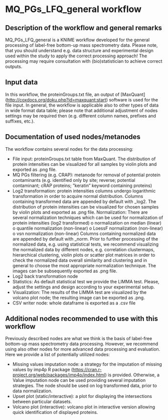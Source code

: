 # MQ_PGs_LFQ_general workflow

## Description of the workflow and general remarks
MQ_PGs_LFQ_general is a KNIME workflow developed for the general processing of label-free bottom-up mass spectrometry data.
Please note, that you should understand e.g. data structure and experimental design used within the study to apply the correct processing approach! The processing may require consultation with (bio)statistician to achieve correct outputs.


## Input data
In this workflow, the proteinGroups.txt file, an output of [MaxQuant] (http://coxdocs.org/doku.php?id=maxquant:start) software  is used for the file input. 
In general, the workflow is applicable also to other types of data in wide format data table; please note that additional adjustment of nodes settings may be required then (e.g. different column names, prefixes and suffixes, etc.).

## Documentation of used nodes/metanodes
The workflow contains several nodes for the data processing:
-	File input: proteinGroups.txt table from MaxQuant. The distribution of protein intensities can be visualized for all samples by violin plots and exported as .png file.
-	MQ PGs filtering (e.g. CRAP): metanode for removal of potential protein contaminants (e.g. identified only by site; reverse; potential contaminant; cRAP proteins; ”keratin” keyword containing proteins)
-	Log2 transformation: protein intensities columns undergo logarithmic transformation in order to acquire normal distribution. Columns containing transformed data are appended by default with _log2. The distribution of protein intensities can be visualized for chosen samples by violin plots and exported as .png file. Normalization: There are several normalization techniques which can be used for normalization of protein intensities (log2 transformed)
o	normalization on median (linear)
o	quantile normalization (non-linear)
o	LoessF normalization (non-linear)
o	vsn normalization (non-linear)
Columns containing normalized data are appended by default with _norm. Prior to further processing of the normalized data, e.g. using statistical tests, we recommend visualizing the normalized data by different nodes, e.g. correlation clustermaps, hierarchical clustering, violin plots or scatter plot matrices in order to check the normalized data overall similarity and clustering and in general to choose the most appropriate normalization technique. The images can be subsequently exported as .png file.
-	Log2 back transformation node
-	Statistics: As default statistical test we provide the LIMMA test. Please, adjust the settings and design according to your experimental setup. 
-	Visualization: The results of the LIMMA test are visualized by the volcano plot node; the resulting image can be exported as .png.
-	CSV writer node: whole dataframe is exported as a .csv file

## Additional nodes recommended to use with this workflow
Previously described nodes are what we think is the basis of label-free bottom-up mass  spectrometry data processing. However, we recommend using also other nodes for more advanced data processing and evaluation. Here we provide a list of potentially utilized nodes:
-	Missing values imputation node: a strategy for the imputation of missing values by imp4p R package (https://cran.r-project.org/web/packages/imp4p/index.html) is provided. Otherwise, a Value imputation node can be used providing several imputation strategies. The node should be used on log transformed data, prior to data normalization.
-	Upset plot (static/interactive): a plot for displaying the intersections between particular datasets.
-	Volcano plot (interactive): volcano plot in interactive version allowing quick identification of displayed proteins.


